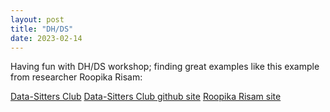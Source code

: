```yaml
---
layout: post
title: "DH/DS"
date: 2023-02-14
---
```


Having fun with DH/DS workshop; finding great examples like this example from researcher Roopika Risam:

[Data-Sitters Club](https://datasittersclub.github.io/site/index.html)
[Data-Sitters Club github site](https://github.com/datasittersclub/site)
[Roopika Risam site](https://www.roopikarisam.com/)

